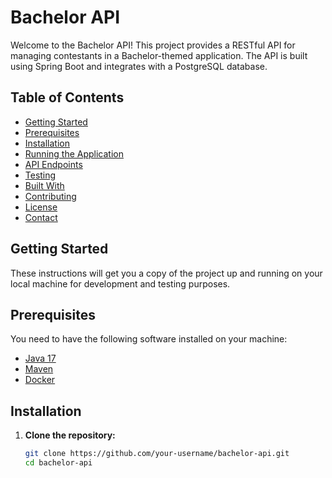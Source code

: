 # Bachelor API

Welcome to the Bachelor API! This project provides a RESTful API for managing contestants in a Bachelor-themed application. The API is built using Spring Boot and integrates with a PostgreSQL database.

## Table of Contents

- [Getting Started](#getting-started)
- [Prerequisites](#prerequisites)
- [Installation](#installation)
- [Running the Application](#running-the-application)
- [API Endpoints](#api-endpoints)
- [Testing](#testing)
- [Built With](#built-with)
- [Contributing](#contributing)
- [License](#license)
- [Contact](#contact)

## Getting Started

These instructions will get you a copy of the project up and running on your local machine for development and testing purposes.

## Prerequisites

You need to have the following software installed on your machine:

- [Java 17](https://www.oracle.com/java/technologies/javase/jdk17-archive-downloads.html)
- [Maven](https://maven.apache.org/install.html)
- [Docker](https://www.docker.com/products/docker-desktop)

## Installation

1. **Clone the repository:**
   ```sh
   git clone https://github.com/your-username/bachelor-api.git
   cd bachelor-api
